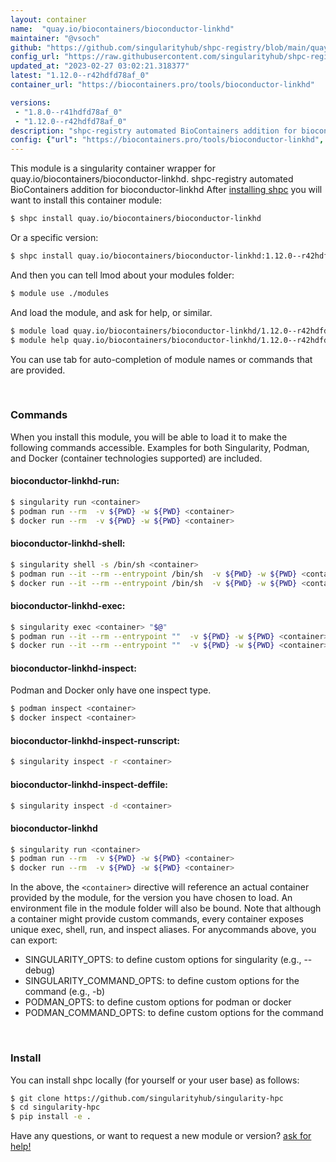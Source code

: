```yaml
---
layout: container
name:  "quay.io/biocontainers/bioconductor-linkhd"
maintainer: "@vsoch"
github: "https://github.com/singularityhub/shpc-registry/blob/main/quay.io/biocontainers/bioconductor-linkhd/container.yaml"
config_url: "https://raw.githubusercontent.com/singularityhub/shpc-registry/main/quay.io/biocontainers/bioconductor-linkhd/container.yaml"
updated_at: "2023-02-27 03:02:21.318377"
latest: "1.12.0--r42hdfd78af_0"
container_url: "https://biocontainers.pro/tools/bioconductor-linkhd"

versions:
 - "1.8.0--r41hdfd78af_0"
 - "1.12.0--r42hdfd78af_0"
description: "shpc-registry automated BioContainers addition for bioconductor-linkhd"
config: {"url": "https://biocontainers.pro/tools/bioconductor-linkhd", "maintainer": "@vsoch", "description": "shpc-registry automated BioContainers addition for bioconductor-linkhd", "latest": {"1.12.0--r42hdfd78af_0": "sha256:89ca82e4f3a60eab67a00756844d48915a83965bbc391fa11249097d9de6518f"}, "tags": {"1.8.0--r41hdfd78af_0": "sha256:eaf0cd0ebf812345bda474b880cdaba019462b8455c86b0a61ffdfe712ab105a", "1.12.0--r42hdfd78af_0": "sha256:89ca82e4f3a60eab67a00756844d48915a83965bbc391fa11249097d9de6518f"}, "docker": "quay.io/biocontainers/bioconductor-linkhd"}
---
```


This module is a singularity container wrapper for quay.io/biocontainers/bioconductor-linkhd.
shpc-registry automated BioContainers addition for bioconductor-linkhd
After [installing shpc](#install) you will want to install this container module:


```bash
$ shpc install quay.io/biocontainers/bioconductor-linkhd
```

Or a specific version:

```bash
$ shpc install quay.io/biocontainers/bioconductor-linkhd:1.12.0--r42hdfd78af_0
```

And then you can tell lmod about your modules folder:

```bash
$ module use ./modules
```

And load the module, and ask for help, or similar.

```bash
$ module load quay.io/biocontainers/bioconductor-linkhd/1.12.0--r42hdfd78af_0
$ module help quay.io/biocontainers/bioconductor-linkhd/1.12.0--r42hdfd78af_0
```

You can use tab for auto-completion of module names or commands that are provided.

<br>

### Commands

When you install this module, you will be able to load it to make the following commands accessible.
Examples for both Singularity, Podman, and Docker (container technologies supported) are included.

#### bioconductor-linkhd-run:

```bash
$ singularity run <container>
$ podman run --rm  -v ${PWD} -w ${PWD} <container>
$ docker run --rm  -v ${PWD} -w ${PWD} <container>
```

#### bioconductor-linkhd-shell:

```bash
$ singularity shell -s /bin/sh <container>
$ podman run --it --rm --entrypoint /bin/sh  -v ${PWD} -w ${PWD} <container>
$ docker run --it --rm --entrypoint /bin/sh  -v ${PWD} -w ${PWD} <container>
```

#### bioconductor-linkhd-exec:

```bash
$ singularity exec <container> "$@"
$ podman run --it --rm --entrypoint ""  -v ${PWD} -w ${PWD} <container> "$@"
$ docker run --it --rm --entrypoint ""  -v ${PWD} -w ${PWD} <container> "$@"
```

#### bioconductor-linkhd-inspect:

Podman and Docker only have one inspect type.

```bash
$ podman inspect <container>
$ docker inspect <container>
```

#### bioconductor-linkhd-inspect-runscript:

```bash
$ singularity inspect -r <container>
```

#### bioconductor-linkhd-inspect-deffile:

```bash
$ singularity inspect -d <container>
```



#### bioconductor-linkhd

```bash
$ singularity run <container>
$ podman run --rm  -v ${PWD} -w ${PWD} <container>
$ docker run --rm  -v ${PWD} -w ${PWD} <container>
```


In the above, the `<container>` directive will reference an actual container provided
by the module, for the version you have chosen to load. An environment file in the
module folder will also be bound. Note that although a container
might provide custom commands, every container exposes unique exec, shell, run, and
inspect aliases. For anycommands above, you can export:

 - SINGULARITY_OPTS: to define custom options for singularity (e.g., --debug)
 - SINGULARITY_COMMAND_OPTS: to define custom options for the command (e.g., -b)
 - PODMAN_OPTS: to define custom options for podman or docker
 - PODMAN_COMMAND_OPTS: to define custom options for the command

<br>

### Install

You can install shpc locally (for yourself or your user base) as follows:

```bash
$ git clone https://github.com/singularityhub/singularity-hpc
$ cd singularity-hpc
$ pip install -e .
```

Have any questions, or want to request a new module or version? [ask for help!](https://github.com/singularityhub/singularity-hpc/issues)